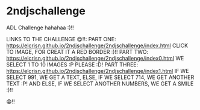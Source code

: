 # 2ndjschallenge
ADL Challenge hahahaa :)!!

LINKS TO THE CHALLENGE 😋!!:
PART ONE: https://elcrisn.github.io/2ndjschallenge/2ndjschallenge/index.html CLICK TO IMAGE, FOR CREAT IT A RED BORDER :)!!
PART TWO: https://elcrisn.github.io/2ndjschallenge/2ndjschallenge/index0.html WE SELECT 1 TO 10 IMAGES :P PLEASE :D!
PART THREE: https://elcrisn.github.io/2ndjschallenge/2ndjschallenge/index1.html IF WE SELECT 991, WE GET A TEXT, ELSE, IF WE SELECT 714, WE GET ANOTHER TEXT :P! AND ELSE, IF WE SELECT ANOTHER NUMBERS, WE GET A SMILE :)!! 

😁!!
